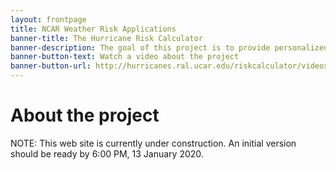 ```yaml
---
layout: frontpage
title: NCAR Weather Risk Applications
banner-title: The Hurricane Risk Calculator
banner-description: The goal of this project is to provide personalized and localized information on the risks posed by hurricane winds.
banner-button-text: Watch a video about the project
banner-button-url: http://hurricanes.ral.ucar.edu/riskcalculator/videos/HRC_5.mp4
---
```


# About the project
NOTE: This web site is currently under construction. An initial version should be ready by 6:00 PM, 13 January 2020. 

